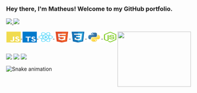 ### Hey there, I'm Matheus! Welcome to my GitHub portfolio.
 <div>
  <a href="https://github.com/matheusmarazzi">
  <img height="180em" src="https://github-readme-stats.vercel.app/api?username=matheusmarazzi&show_icons=true&theme=prussian&include_all_commits=true&count_private=true"/>

  <img height="180em" src="https://github-readme-stats.vercel.app/api/top-langs/?username=matheusmarazzi&layout=compact&langs_count=7&theme=prussian"/>
</div>
<div style="display: inline_block"><br>
  <img align="center" alt="" height="30" width="40" src="https://raw.githubusercontent.com/devicons/devicon/master/icons/javascript/javascript-plain.svg">
  <img align="center" alt="" height="30" width="40" src="https://raw.githubusercontent.com/devicons/devicon/master/icons/typescript/typescript-plain.svg">
  <img align="center" alt="" height="30" width="40" src="https://raw.githubusercontent.com/devicons/devicon/master/icons/react/react-original.svg">
  <img align="center" alt="" height="30" width="40" src="https://raw.githubusercontent.com/devicons/devicon/master/icons/html5/html5-original.svg">
  <img align="center" alt="" height="30" width="40" src="https://raw.githubusercontent.com/devicons/devicon/master/icons/css3/css3-original.svg">
  <img align="center" alt="" height="30" width="40" src="https://raw.githubusercontent.com/devicons/devicon/master/icons/python/python-original.svg">
  <img align="center" alt="" height="30" width="40" src="https://raw.githubusercontent.com/devicons/devicon/master/icons/nodejs/nodejs-original.svg">
  <img align="right" height="150" width="200" alt="" src="https://media.tenor.com/hSL--HaaLEMAAAAC/hello-pikachu.gif">
</div>
  
  ##
 
<div> 
  <a href = "mailto:contato@azevedomarazzi@gmail.com"><img src="https://img.shields.io/badge/-Gmail-%23333?style=for-the-badge&logo=gmail&logoColor=white" target="_blank"></a>
  <a href="https://www.linkedin.com/in/matheus-marazzi-28489621b" target="_blank"><img src="https://img.shields.io/badge/-LinkedIn-%230077B5?style=for-the-badge&logo=linkedin&logoColor=white" target="_blank"></a>
  <a href="https://marazzi-portifolio.netlify.app/" target="_blank"><img src="https://camo.githubusercontent.com/a4f6cac3695dcca1a03210fbde4c9ccedb0a2413b1a80d98456d912d325aa85c/68747470733a2f2f696d672e736869656c64732e696f2f62616467652f506f7274666f6c696f2d2532333030303030302e7376673f7374796c653d666f722d7468652d6261646765266c6f676f3d66697265666f78266c6f676f436f6c6f723d23464637313339" target="_blank"></a> 
 
  ![Snake animation](https://github.com/matheusmarazzi/matheusmarazzi/blob/output/github-contribution-grid-snake.svg)
